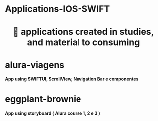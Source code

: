 # Applications-IOS-SWIFT


<h1 align="center">
    <p align="center">🚀 applications created in studies, and material to consuming </p>
</h1>

# alura-viagens
<h4>App using SWIFTUI, ScrollView, Navigation Bar e componentes </h4>


# eggplant-brownie
<h4> App using storyboard ( Alura course 1, 2 e 3 ) </h4>




